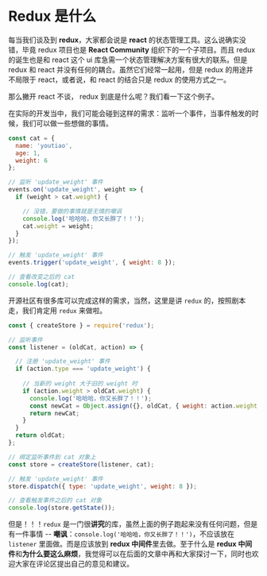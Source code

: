 # Redux 是什么

每当我们谈及到 **redux**，大家都会说是 **react** 的状态管理工具。这么说确实没错，毕竟 redux 项目也是 **React Community** 组织下的一个子项目。而且 redux 的诞生也是和 react 这个 ui 库急需一个状态管理解决方案有很大的联系。但是 redux 和 react 并没有任何的耦合。虽然它们经常一起用，但是 redux 的用途并不局限于 react，或者说，和 react 的结合只是 redux 的使用方式之一。

那么撇开 react 不谈， redux 到底是什么呢？我们看一下这个例子。

在实际的开发当中，我们可能会碰到这样的需求：监听一个事件，当事件触发的时候，我们可以做一些想做的事情。

```js
const cat = {
  name: 'youtiao',
  age: 1,
  weight: 6
};

// 监听 'update_weight' 事件
events.on('update_weight', weight => {
  if (weight > cat.weight) {

    // 没错，要做的事情就是无情的嘲讽
    console.log('哈哈哈，你又长胖了！！');
    cat.weight = weight;
  }
});

// 触发 'update_weight' 事件
events.trigger('update_weight', { weight: 8 });

// 查看改变之后的 cat
console.log(cat);
```

开源社区有很多库可以完成这样的需求，当然，这里是讲 `redux` 的，按照剧本走，我们肯定用 `redux` 来做啦。

```js
const { createStore } = require('redux');

// 监听事件
const listener = (oldCat, action) => {

  // 注册 'update_weight' 事件
  if (action.type === 'update_weight') {
    
    // 当新的 weight 大于旧的 weight 时
    if (action.weight > oldCat.weight) {
      console.log('哈哈哈，你又长胖了！！');
      const newCat = Object.assign({}, oldCat, { weight: action.weight });
      return newCat;
    }
  }
  return oldCat;
};

// 绑定监听事件到 cat 对象上
const store = createStore(listener, cat);

// 触发 'update_weight' 事件
store.dispatch({ type: 'update_weight', weight: 8 });

// 查看触发事件之后的 cat 对象
console.log(store.getState());
```

但是！！！`redux` 是一门很**讲究**的库，虽然上面的例子跑起来没有任何问题，但是有一件事情 -- **嘲讽**：`console.log('哈哈哈，你又长胖了！！')`，不应该放在 `listener` 里面做。而是应该放到 **redux 中间件**里去做。至于什么是 **redux 中间件**和**为什么要这么麻烦**，我觉得可以在后面的文章中再和大家探讨一下，同时也欢迎大家在评论区提出自己的意见和建议。
